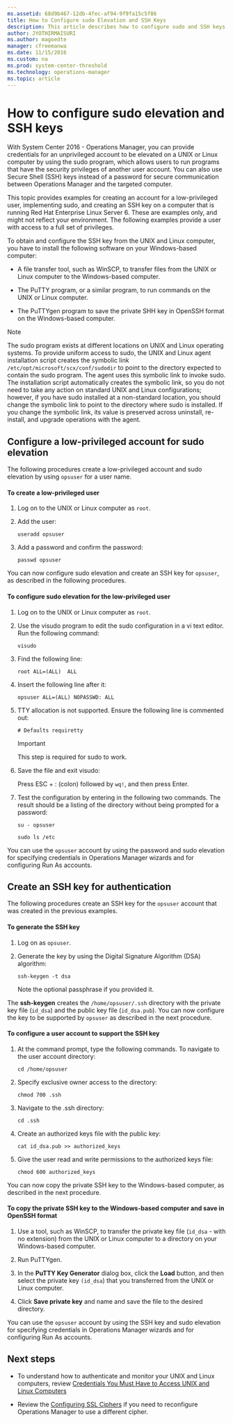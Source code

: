 ```yaml
---
ms.assetid: 68d9b467-12db-4fec-af94-9f9fa15c5f86
title: How to Configure sudo Elevation and SSH Keys
description: This article describes how to configure sudo and SSH keys for an unprivileged account and secure communication with Operations Manager 2016.
author: JYOTHIRMAISURI
ms.author: magoedte
manager: cfreemanwa
ms.date: 11/15/2016
ms.custom: na
ms.prod: system-center-threshold
ms.technology: operations-manager
ms.topic: article
---
```


# How to configure sudo elevation and SSH keys

With System Center 2016 - Operations Manager, you can provide credentials for an unprivileged account to be elevated on a UNIX or Linux computer by using the sudo program, which allows users to run programs that have the security privileges of another user account. You can also use Secure Shell (SSH) keys instead of a password for secure communication between Operations Manager and the targeted computer.  
  
This topic provides examples for creating an account for a low-privileged user, implementing sudo, and creating an SSH key on a computer that is running Red Hat Enterprise Linux Server 6. These are examples only, and might not reflect your environment. The following examples provide a user with access to a full set of privileges.  
  
To obtain and configure the SSH key from the UNIX and Linux computer, you have to install the following software on your Windows-based computer:  
  
-   A file transfer tool, such as WinSCP, to transfer files from the UNIX or Linux computer to the Windows-based computer.  
  
-   The PuTTY program, or a similar program, to run commands on the UNIX or Linux computer.  
  
-   The PuTTYgen program to save the private SHH key in OpenSSH format on the Windows-based computer.  
  
> [!NOTE]  
> The sudo program exists at different locations on UNIX and Linux operating systems. To provide uniform access to sudo, the UNIX and Linux agent installation script creates the symbolic link `/etc/opt/microsoft/scx/conf/sudodir` to point to the directory expected to contain the sudo program. The agent uses this symbolic link to invoke sudo. The installation script automatically creates the symbolic link, so you do not need to take any action on standard UNIX and Linux configurations; however, if you have sudo installed at a non-standard location, you should change the symbolic link to point to the directory where sudo is installed. If you change the symbolic link, its value is preserved across uninstall, re-install, and upgrade operations with the agent.  
  
## Configure a low-privileged account for sudo elevation  

The following procedures create a low\-privileged account and sudo elevation by using `opsuser` for a user name.  
  
#### To create a low-privileged user  
  
1.  Log on to the UNIX or Linux computer as `root`.  
  
2.  Add the user:  
  
    `useradd opsuser`  
  
3.  Add a password and confirm the password:  
  
    `passwd opsuser`  
  
You can now configure sudo elevation and create an SSH key for `opsuser`, as described in the following procedures.  
  
#### To configure sudo elevation for the low-privileged user  
  
1.  Log on to the UNIX or Linux computer as `root`.  
  
2.  Use the visudo program to edit the sudo configuration in a vi text editor. Run the following command:  
  
    `visudo`  
  
3.  Find the following line:  
  
    `root ALL=(ALL)  ALL`  
  
4.  Insert the following line after it:  
  
    `opsuser ALL=(ALL) NOPASSWD: ALL`  
  
5.  TTY allocation is not supported. Ensure the following line is commented out:  
  
    `# Defaults requiretty`  
  
    > [!IMPORTANT]  
    > This step is required for sudo to work.  
  
6.  Save the file and exit visudo:  
  
    Press ESC \+ : \(colon\) followed by `wq!`, and then press Enter.  
  
7.  Test the configuration by entering in the following two commands. The result should be a listing of the directory without being prompted for a password:  
  
    `su - opsuser`  
  
    `sudo ls /etc`  
  
You can use the `opsuser` account by using the password and sudo elevation for specifying credentials in Operations Manager wizards and for configuring Run As accounts.  
  
## Create an SSH key for authentication  

The following procedures create an SSH key for the `opsuser` account that was created in the previous examples.  
  
#### To generate the SSH key  
  
1.  Log on as `opsuser`.  
  
2.  Generate the key by using the Digital Signature Algorithm \(DSA\) algorithm:  
  
    `ssh-keygen -t dsa`  
  
    Note the optional passphrase if you provided it.  
  
The **ssh-keygen** creates the `/home/opsuser/.ssh` directory with the private key file (`id_dsa`) and the public key file (`id_dsa.pub`). You can now configure the key to be supported by `opsuser` as described in the next procedure.  
  
#### To configure a user account to support the SSH key  
  
1.  At the command prompt, type the following commands. To navigate to the user account directory:  
  
    `cd /home/opsuser`  
  
2.  Specify exclusive owner access to the directory:  
  
    `chmod 700 .ssh`  
  
3.  Navigate to the .ssh directory:  
  
    `cd .ssh`  
  
4.  Create an authorized keys file with the public key:  
  
    `cat id_dsa.pub >> authorized_keys`  
  
5.  Give the user read and write permissions to the authorized keys file:  
  
    `chmod 600 authorized_keys`  
  
You can now copy the private SSH key to the Windows\-based computer, as described in the next procedure.  
  
#### To copy the private SSH key to the Windows\-based computer and save in OpenSSH format  
  
1.  Use a tool, such as WinSCP, to transfer the private key file (`id_dsa` - with no extension) from the UNIX or Linux computer to a directory on your Windows-based computer.  
  
2.  Run PuTTYgen.  
  
3.  In the **PuTTY Key Generator** dialog box, click the **Load** button, and then select the private key `(id_dsa`) that you transferred from the UNIX or Linux computer.  
  
4.  Click **Save private key** and name and save the file to the desired directory.  
  
You can use the `opsuser` account by using the SSH key and sudo elevation for specifying credentials in Operations Manager wizards and for configuring Run As accounts.  
  
## Next steps

- To understand how to authenticate and monitor your UNIX and Linux computers, review [Credentials You Must Have to Access UNIX and Linux Computers](plan-security-crossplat-credentials.md)  

- Review the [Configuring SSL Ciphers](manage-security-crossplat-config-sslcipher.md) if you need to reconfigure Operations Manager to use a different cipher.   
  
